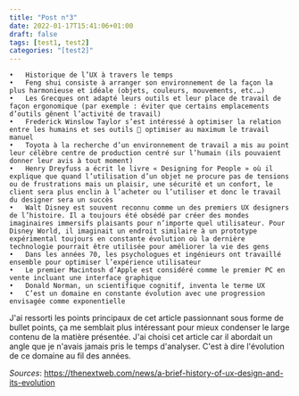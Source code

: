 ```yaml
---
title: "Post n°3"
date: 2022-01-17T15:41:06+01:00
draft: false
tags: [test1, test2]
categories: "[test2]"
---
```


    •	Historique de l’UX à travers le temps
    •	Feng shui consiste à arranger son environnement de la façon la plus harmonieuse et idéale (objets, couleurs, mouvements, etc.…)
    •	Les Grecques ont adapté leurs outils et leur place de travail de façon ergonomique (par exemple : éviter que certains emplacements d’outils gênent l’activité de travail)
    •	Frederick Winslow Taylor s’est intéressé à optimiser la relation entre les humains et ses outils  optimiser au maximum le travail manuel
    •	Toyota à la recherche d’un environnement de travail a mis au point leur célèbre centre de production centré sur l’humain (ils pouvaient donner leur avis à tout moment)
    •	Henry Dreyfuss a écrit le livre « Designing for People » où il explique que quand l’utilisation d’un objet ne procure pas de tensions ou de frustrations mais un plaisir, une sécurité et un confort, le client sera plus enclin à l’acheter ou l’utiliser et donc le travail du designer sera un succès
    •	Walt Disney est souvent reconnu comme un des premiers UX designers de l’histoire. Il a toujours été obsédé par créer des mondes imaginaires immersifs plaisants pour n’importe quel utilisateur. Pour Disney World, il imaginait un endroit similaire à un prototype expérimental toujours en constante évolution où la dernière technologie pourrait être utilisée pour améliorer la vie des gens
    •	Dans les années 70, les psychologues et ingénieurs ont travaillé ensemble pour optimiser l’expérience utilisateur
    •	Le premier Macintosh d’Apple est considéré comme le premier PC en vente incluant une interface graphique
    •	Donald Norman, un scientifique cognitif, inventa le terme UX
    •	C’est un domaine en constante évolution avec une progression envisagée comme exponentielle

J'ai ressorti les points principaux de cet article passionnant sous forme de bullet points, ça me semblait plus intéressant pour mieux condenser le large contenu de la matière présentée. J'ai choisi cet article car il abordait un angle que je n'avais jamais pris le temps d'analyser. C'est à dire l'évolution de ce domaine au fil des années.

*Sources*: https://thenextweb.com/news/a-brief-history-of-ux-design-and-its-evolution
